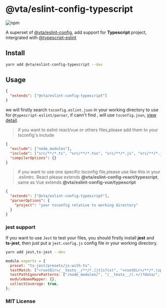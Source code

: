 # @vta/eslint-config-typescript

![npm](https://img.shields.io/npm/v/@vta/eslint-config-typescript)

A superset of [@vta/eslint-config](https://github.com/vta-js/eslint-config/tree/master/packages/eslint-config/README.md), add support for **Typescript** project, intergrated with [@typescript-eslint](https://typescript-eslint.io)

## Install

```bash
yarn add @vta/eslint-config-typescript --dev
```

## Usage

```json
{
  "extends": ["@vta/eslint-config-typescript"]
}
```

we will firstly search `tsconfig.eslint.json` in your working directory to use for `@typescript-eslint/parser`, if cann't find , will use `tsconfig.json`, [view detail](https://github.com/typescript-eslint/typescript-eslint/tree/master/packages/parser#configuration).

> if you want to eslint react/vue or others files,please add them to your tsconfig's include

```json
{
  "exclude": ["node_modules"],
  "include": ["src/**/*.ts", "src/**/*.tsx", "src/**/*.js", "src/**/*.jsx", "src/**/*.vue"],
  "compilerOptions": {}
}
```

> if you want to use one specific tsconfig file,please use like this in your .eslintrc. React please extends **@vta/eslint-config-react/typescript**, same as Vue extends **@vta/eslint-config-vue/typescript**

```json
{
  "extends": ["@vta/eslint-config-typescript"],
  "parserOptions": {
    "project": "your tsconfig relative to working directory"
  }
}
```

### jest support

If you want to use `Jest` to test your files, you should firstly install **jest** and **ts-jest**, then just put a `jest.config.js` config file in your working directory.

```bash
yarn add jest,ts-jest --dev
```

```javascript
module.exports = {
  preset: "ts-jest/presets/js-with-ts",
  testMatch: ["<rootDir>/__tests__/**/*.[jt]s?(x)", "<rootDir>/**/*.(spec|test).[jt]s?(x)"],
  testPathIgnorePatterns: ["/node_modules/", "/__tests__/(.+/)?data/", "/__tests__/(.+/)?utils/"],
  moduleNameMapper: {},
  collectCoverage: true,
};
```

### MIT License
